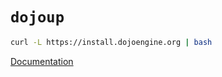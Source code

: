 # `dojoup`

```sh
curl -L https://install.dojoengine.org | bash
```

[Documentation](https://book.dojoengine.org/toolchain/dojoup)
